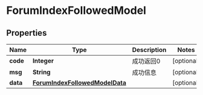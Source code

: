 
# ForumIndexFollowedModel

## Properties
Name | Type | Description | Notes
------------ | ------------- | ------------- | -------------
**code** | **Integer** | 成功返回0 |  [optional]
**msg** | **String** | 成功信息 |  [optional]
**data** | [**ForumIndexFollowedModelData**](ForumIndexFollowedModelData.md) |  |  [optional]



